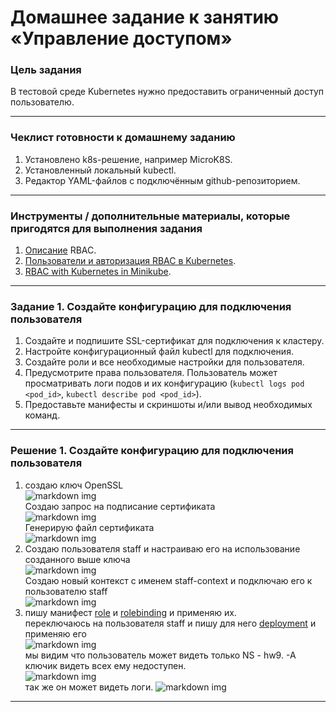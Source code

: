 # Домашнее задание к занятию «Управление доступом»

### Цель задания

В тестовой среде Kubernetes нужно предоставить ограниченный доступ пользователю.

------

### Чеклист готовности к домашнему заданию

1. Установлено k8s-решение, например MicroK8S.
2. Установленный локальный kubectl.
3. Редактор YAML-файлов с подключённым github-репозиторием.

------

### Инструменты / дополнительные материалы, которые пригодятся для выполнения задания

1. [Описание](https://kubernetes.io/docs/reference/access-authn-authz/rbac/) RBAC.
2. [Пользователи и авторизация RBAC в Kubernetes](https://habr.com/ru/company/flant/blog/470503/).
3. [RBAC with Kubernetes in Minikube](https://medium.com/@HoussemDellai/rbac-with-kubernetes-in-minikube-4deed658ea7b).

------

### Задание 1. Создайте конфигурацию для подключения пользователя

1. Создайте и подпишите SSL-сертификат для подключения к кластеру.
2. Настройте конфигурационный файл kubectl для подключения.
3. Создайте роли и все необходимые настройки для пользователя.
4. Предусмотрите права пользователя. Пользователь может просматривать логи подов и их конфигурацию (`kubectl logs pod <pod_id>`, `kubectl describe pod <pod_id>`).
5. Предоставьте манифесты и скриншоты и/или вывод необходимых команд.

------

### Решение 1. Создайте конфигурацию для подключения пользователя

1. создаю ключ OpenSSL  
![markdown img](https://github.com/MezencevPavel/devops-netology/blob/main/k8s/09/png/01.png)  
Создаю запрос на подписание сертификата  
![markdown img](https://github.com/MezencevPavel/devops-netology/blob/main/k8s/09/png/02.png)  
Генерирую файл сертификата  
![markdown img](https://github.com/MezencevPavel/devops-netology/blob/main/k8s/09/png/03.png)  
2. Создаю пользователя staff и настраиваю его на использование созданного выше ключа  
![markdown img](https://github.com/MezencevPavel/devops-netology/blob/main/k8s/09/png/04.png)  
Создаю новый контекст с именем staff-context и подключаю его к пользователю staff  
![markdown img](https://github.com/MezencevPavel/devops-netology/blob/main/k8s/09/png/05.png)  
3. пишу манифест [role](https://github.com/MezencevPavel/devops-netology/blob/main/k8s/09/role.yml) и [rolebinding](https://github.com/MezencevPavel/devops-netology/blob/main/k8s/09/rolebinding.yaml) и применяю их.  
переключаюсь на пользователя staff и пишу для него [deployment](https://github.com/MezencevPavel/devops-netology/blob/main/k8s/09/deploy.yml) и применяю его  
![markdown img](https://github.com/MezencevPavel/devops-netology/blob/main/k8s/09/png/06.png)  
мы видим что пользователь может видеть только NS - hw9. -A ключик видеть всех ему недоступен.  
![markdown img](https://github.com/MezencevPavel/devops-netology/blob/main/k8s/09/png/07.png)  
так же он может видеть логи. 
![markdown img](https://github.com/MezencevPavel/devops-netology/blob/main/k8s/09/png/08.png)  

------

